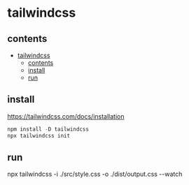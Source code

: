 # tailwindcss

## contents

- [tailwindcss](#tailwindcss)
  - [contents](#contents)
  - [install](#install)
  - [run](#run)

## install

https://tailwindcss.com/docs/installation

```js
npm install -D tailwindcss
npx tailwindcss init
```

## run

npx tailwindcss -i ./src/style.css -o ./dist/output.css --watch